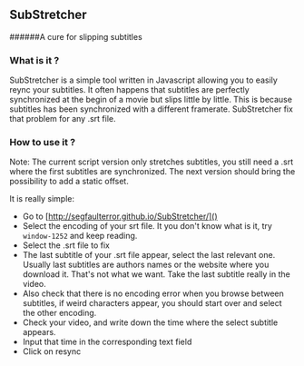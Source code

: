 ## SubStretcher

######A cure for slipping subtitles


### What is it ?

SubStretcher is a simple tool written in Javascript allowing you to easily reync your subtitles. It often happens that subtitles are perfectly synchronized at the begin of a movie but slips little by little. This is because subtitles has been synchronized with a different framerate. SubStretcher fix that problem for any .srt file.

### How to use it ?

Note: The current script version only stretches subtitles, you still need a .srt where the first subtitles are synchronized. The next version should bring the possibility to add a static offset.

It is really simple:

- Go to [http://segfaulterror.github.io/SubStretcher/]()
- Select the encoding of your srt file. It you don't know what is it, try `window-1252` and keep reading. 
- Select the .srt file to fix
- The last subtitle of your .srt file appear, select the last relevant one. Usually last subtitles are authors names or the website where you download it. That's not what we want. Take the last subtitle really in the video.
- Also check that there is no encoding error when you browse between subtitles, if weird characters appear, you should start over and select the other encoding.
- Check your video, and write down the time where the select subtitle appears.
- Input that time in the corresponding text field
- Click on resync